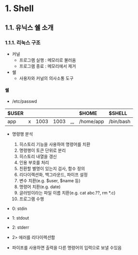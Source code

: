# 1. Shell

## 1.1. 유닉스 쉘 소개

### 1.1.1. 리눅스 구조

- 커널
  - 프로그램 실행 : 메모리로 불러옴
  - 프로그램 종료 : 메모리에서 제거
- 쉘
  - 사용자와 커널의 의사소통 도구

#### 쉘
- /etc/passwd

| \$USER |     |      |      |     | \$HOME    | \$SHELL   |
| :----- | :-- | :--- | :--- | :-- | :-------- | :-------- |
| app    | x   | 1003 | 1003 | ,,, | /home/app | /bin/bash |


- 명령행 분석
  1. 히스토리 기능을 사용하여 명령어를 치환
  2. 명령행이 토큰 단위로 분리
  3. 히스토리 내열을 갱신
  4. 인용 부호를 처리
  5. 친환할 별명이 있는지 검사, 함수 정의
  6. 리다이렉션화, 백그라운드, 파이프 설정
  7. 변수 치환(e.g. $user, $name 등)
  8. 명령어 치환(e.g. date)
  9. 글러빙이라는 파일 이름 치환(e.g. cat abc.??, rm *.c)
  10. 프로그램 수행

- 0: stdin
- 1: stdout
- 2: stderr
- 2> 에러를 리다이렉션함

- 파이프를 사용하면 출력을 다른 명령어의 입력으로 보낼 수있음